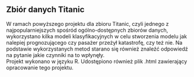 ## Zbiór danych Titanic

W ramach powyższego projektu dla zbioru Titanic, czyli jednego z najpopularniejszych spośród ogólno-dostępnych zbiorów danych, wykorzystano kilka modeli klasyfikacyjnych w celu stworzenia modelu jak nalepiej prognozującego czy pasażer przeżył katastrofę, czy też nie. 
Na podstawie wykorzystanych metod starano się również znaleźć odpowiedź na pytanie jakie czynniki na to wpłynęły.
</br>
Projekt wykonano w języku R. Udostępiono również plik .html zawierający opracowanie tego projektu.
